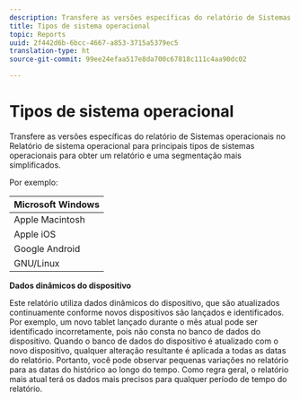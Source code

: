 ```yaml
---
description: Transfere as versões específicas do relatório de Sistemas operacionais no Relatório de sistema operacional para principais tipos de sistemas operacionais para obter um relatório e uma segmentação mais simplificados.
title: Tipos de sistema operacional
topic: Reports
uuid: 2f442d6b-6bcc-4667-a853-3715a5379ec5
translation-type: ht
source-git-commit: 99ee24efaa517e8da700c67818c111c4aa90dc02

---
```



# Tipos de sistema operacional

Transfere as versões específicas do relatório de Sistemas operacionais no Relatório de sistema operacional para principais tipos de sistemas operacionais para obter um relatório e uma segmentação mais simplificados.

Por exemplo:

| Microsoft Windows |
|---|
| Apple Macintosh |
| Apple iOS |
| Google Android |
| GNU/Linux |

**Dados dinâmicos do dispositivo**

Este relatório utiliza dados dinâmicos do dispositivo, que são atualizados continuamente conforme novos dispositivos são lançados e identificados. Por exemplo, um novo tablet lançado durante o mês atual pode ser identificado incorretamente, pois não consta no banco de dados do dispositivo. Quando o banco de dados do dispositivo é atualizado com o novo dispositivo, qualquer alteração resultante é aplicada a todas as datas do relatório. Portanto, você pode observar pequenas variações no relatório para as datas do histórico ao longo do tempo. Como regra geral, o relatório mais atual terá os dados mais precisos para qualquer período de tempo do relatório.
